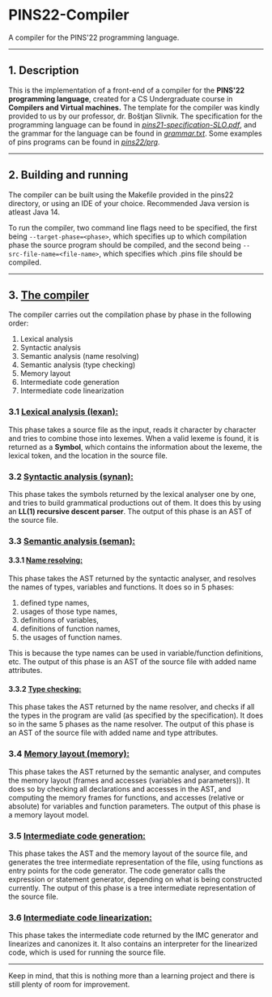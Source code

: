 # PINS22-Compiler
A compiler for the PINS'22 programming language.

---

## 1. Description

This is the implementation of a front-end of a compiler for the **PINS'22 programming language**, created for a CS Undergraduate course in **Compilers and Virtual machines.** The template for the compiler was kindly provided to us by our professor, dr. Boštjan Slivnik. The specification for the programming language can be found in *[pins21-specification-SLO.pdf](pins21-specification-SLO.pdf)*, and the grammar for the language can be found in *[grammar.txt](grammar.txt)*. Some examples of pins programs can be found in *[pins22/prg](pins22/prg/)*.

---

## 2. Building and running

The compiler can be built using the Makefile provided in the pins22 directory, or using an IDE of your choice. Recommended Java version is atleast Java 14.

To run the compiler, two command line flags need to be specified, the first being `--target-phase=<phase>`, which specifies up to which compilation phase the source program should be compiled, and the second being `--src-file-name=<file-name>`, which specifies which .pins file should be compiled.

---

## 3. [The compiler](pins22/src/pins/Compiler.java)

The compiler carries out the compilation phase by phase in the following order:
1. Lexical analysis
2. Syntactic analysis
3. Semantic analysis (name resolving) 
4. Semantic analysis (type checking) 
5. Memory layout 
6. Intermediate code generation 
7. Intermediate code linearization 

### 3.1 [Lexical analysis (lexan):](pins22/src/pins/phase/lexan/LexAn.java)

This phase takes a source file as the input, reads it character by character and tries to combine those into lexemes. When a valid lexeme is found, it is returned as a **Symbol**, which contains the information about the lexeme, the lexical token, and the location in the source file. 

### 3.2 [Syntactic analysis (synan):](pins22/src/pins/phase/synan/SynAn.java)

This phase takes the symbols returned by the lexical analyser one by one, and tries to build grammatical productions out of them. It does this by using an **LL(1) recursive descent parser**. The output of this phase is an AST of the source file.

### 3.3 [Semantic analysis (seman):](pins22/src/pins/phase/seman/SemAn.java)

#### 3.3.1 [Name resolving:](pins22/src/pins/phase/seman/NameResolver.java)

This phase takes the AST returned by the syntactic analyser, and resolves the names of types, variables and functions. It does so in 5 phases:
1. defined type names,
2. usages of those type names, 
3. definitions of variables, 
4. definitions of function names,
5. the usages of function names.

This is because the type names can be used in variable/function definitions, etc. The output of this phase is an AST of the source file with added name attributes.

#### 3.3.2 [Type checking:](pins22/src/pins/phase/seman/TypeChecker.java)

This phase takes the AST returned by the name resolver, and checks if all the types in the program are valid (as specified by the specification). It does so in the same 5 phases as the name resolver. The output of this phase is an AST of the source file with added name and type attributes.

### 3.4 [Memory layout (memory):](pins22/src/pins/phase/memory)

This phase takes the AST returned by the semantic analyser, and computes the memory layout (frames and accesses (variables and parameters)). It does so by checking all declarations and accesses in the AST, and computing the memory frames for functions, and accesses (relative or absolute) for variables and function parameters. The output of this phase is a memory layout model.

### 3.5 [Intermediate code generation:](pins22/src/pins/phase/imcgen)

This phase takes the AST and the memory layout of the source file, and generates the tree intermediate representation of the file, using functions as entry points for the code generator. The code generator calls the expression or statement generator, depending on what is being constructed currently. The output of this phase is a tree intermediate representation of the source file.

### 3.6 [Intermediate code linearization:](pins22/src/pins/phase/imclin)

This phase takes the intermediate code returned by the IMC generator and linearizes and canonizes it. It also contains an interpreter for the linearized code, which is used for running the source file. 

---

Keep in mind, that this is nothing more than a learning project and there is still plenty of room for improvement. 

